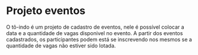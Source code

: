 # Projeto eventos

O tô-indo é um projeto de cadastro de eventos, nele é possível colocar a data e a quantidade de vagas 
disponivel no evento. A partir dos eventos cadastrados, os participantes podem está se inscrevendo nos mesmos se a quantidade
de vagas não estiver sido lotada.
